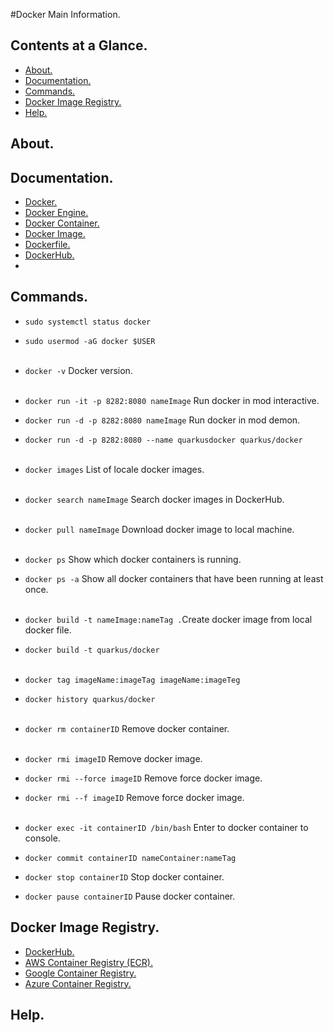 #Docker Main Information.





## Contents at a Glance.
* [About.](#about)
* [Documentation.](#documentation)
* [Commands.](#commands)
* [Docker Image Registry.](#docker-image-registry)
* [Help.](#help)





## About.





## Documentation.
* [Docker.](https://www.docker.com/)
* [Docker Engine.]()
* [Docker Container.]()
* [Docker Image.]()
* [Dockerfile.]()
* [DockerHub.]()
* []()





## Commands.
* `sudo systemctl status docker`
* `sudo usermod -aG docker $USER`<br/><br/>


* `docker -v` Docker version.<br/><br/>

* `docker run -it -p 8282:8080 nameImage` Run docker in mod interactive.
* `docker run -d -p 8282:8080 nameImage` Run docker in mod demon.
* `docker run -d -p 8282:8080 --name quarkusdocker quarkus/docker`<br/><br/>

* `docker images` List of locale docker images.<br/><br/>

* `docker search nameImage` Search docker images in DockerHub.<br/><br/>

* `docker pull nameImage` Download docker image to local machine.<br/><br/>

* `docker ps` Show which docker containers is running.
* `docker ps -a` Show all docker containers that have been running at least once.<br/><br/>

* `docker build -t nameImage:nameTag .`Create docker image from local docker file.
* `docker build -t quarkus/docker`<br/><br/>

* `docker tag imageName:imageTag imageName:imageTeg`

* `docker history quarkus/docker`<br/><br/>

* `docker rm containerID` Remove docker container.<br/><br/>

* `docker rmi imageID` Remove docker image.
* `docker rmi --force imageID` Remove force docker image.
* `docker rmi --f imageID` Remove force docker image.<br/><br/>

* `docker exec -it containerID /bin/bash` Enter to docker container to console.

* `docker commit containerID nameContainer:nameTag`

* `docker stop containerID` Stop docker container.

* `docker pause containerID` Pause docker container.





## Docker Image Registry.
* [DockerHub.]()
* [AWS Container Registry (ECR).]()
* [Google Container Registry.]()
* [Azure Container Registry.]()





## Help.
